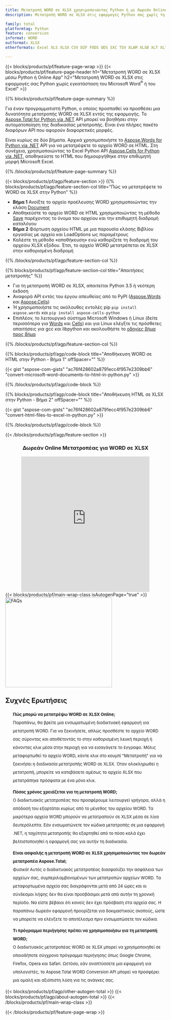 ```yaml
---
title: Μετατροπή WORD σε XLSX χρησιμοποιώντας Python ή με δωρεάν Online Converter
description: Μετατροπή WORD σε XLSX στις εφαρμογές Python σας χωρίς τη χρήση Microsoft Word ή Excel ή διαδικτυακά. Δοκιμάστε γρήγορα τον δωρεάν διαδικτυακό μετατροπέα WORD σε XLSX πριν ενσωματώσετε τον κώδικα. 

family: total
platformtag: Python
feature: conversion
informat: WORD
outformat: XLSX
otherformats: Excel XLS XLSX CSV DIF FODS ODS SXC TSV XLAM XLSB XLT XLTM XLSM XLTX

---
```

{{< blocks/products/pf/feature-page-wrap >}}
{{< blocks/products/pf/feature-page-header h1="Μετατροπή WORD σε XLSX μέσω Python ή Online App" h2="Μετατροπή WORD σε XLSX στις εφαρμογές σας Python χωρίς εγκατάσταση του Microsoft Word<sup>&reg;</sup> ή του Excel" >}}

{{% blocks/products/pf/feature-page-summary %}}

Για έναν προγραμματιστή Python, ο οποίος προσπαθεί να προσθέσει μια δυνατότητα μετατροπής WORD σε XLSX εντός της εφαρμογής. Το [Aspose.Total for Python via .NET](https://products.aspose.com/total/python-net/) API μπορεί να βοηθήσει στην αυτοματοποίηση της διαδικασίας μετατροπής. Είναι ένα πλήρες πακέτο διαφόρων API που αφορούν διαφορετικές μορφές.

Είναι κυρίως σε δύο βήματα. Αρχικά χρησιμοποιήστε το [Aspose.Words for Python via .NET](https://products.aspose.com/words/python-net/) API για να μετατρέψετε το αρχείο WORD σε HTML. Στη συνέχεια, χρησιμοποιώντας το Excel Python API [Aspose.Cells for Python via .NET](https://products.aspose.com/cells/python-net/), αποθηκεύστε το HTML που δημιουργήθηκε στην επιθυμητή μορφή Microsoft Excel. 

{{% /blocks/products/pf/feature-page-summary %}}

{{< blocks/products/pf/agp/feature-section >}}
{{% blocks/products/pf/agp/feature-section-col title="Πώς να μετατρέψετε το WORD σε XLSX στην Python" %}}
- **Βήμα 1** Ανοίξτε το αρχείο προέλευσης WORD χρησιμοποιώντας την κλάση [Document](https://reference.aspose.com/words/python-net/aspose.words/document/)
- Αποθηκεύστε το αρχείο WORD σε HTML χρησιμοποιώντας τη μέθοδο [Save](https://reference.aspose.com/words/python-net/aspose.words/document/save/) παρέχοντας το όνομα του αρχείου και την επιθυμητή διαδρομή καταλόγου
-  **Βήμα 2** Φόρτωση αρχείου HTML με μια παρουσία κλάσης Βιβλίου εργασίας με αρχείο και LoadOptions ως παραμέτρους
-  Καλέστε τη μέθοδο «αποθήκευση» ενώ καθορίζετε τη διαδρομή του αρχείου XLSX εξόδου. Έτσι, το αρχείο WORD μετατρέπεται σε XLSX στην καθορισμένη διαδρομή

{{% /blocks/products/pf/agp/feature-section-col %}}

{{% blocks/products/pf/agp/feature-section-col title="Απαιτήσεις μετατροπής" %}}

- Για τη μετατροπή WORD σε XLSX, απαιτείται Python 3.5 ή νεότερη έκδοση
- Αναφορά API εντός του έργου απευθείας από το PyPI ([Aspose.Words](https://pypi.org/project/aspose-words/) και [Aspose.Cells](https://pypi.org/project/aspose-cells-python/))
-  Ή χρησιμοποιήστε τις ακόλουθες εντολές pip ```pip install aspose.words``` και ```pip install aspose-cells-python``` 
-  Επιπλέον, το λειτουργικό σύστημα Microsoft Windows ή Linux (δείτε περισσότερα για [Words](https://docs.aspose.com/words/python-net/system-requirements/) και [Cells](https://docs.aspose.com/cells/python-net/getting-started/#installation)) και για Linux ελέγξτε τις πρόσθετες απαιτήσεις για gcc και libpython και ακολουθήστε το [οδηγίες βήμα προς βήμα](https://docs.aspose.com/words/python-net/installation/)
 

{{% /blocks/products/pf/agp/feature-section-col %}}

{{% blocks/products/pf/agp/code-block title="Αποθήκευση WORD σε HTML στην Python - Βήμα 1" offSpacer="" %}}

{{< gist "aspose-com-gists" "ac76f428602a8791ecc4f957e2309bb6" "convert-microsoft-word-documents-to-html-in-python.py" >}}

{{% /blocks/products/pf/agp/code-block %}}

{{% blocks/products/pf/agp/code-block title="Αποθήκευση HTML σε XLSX στην Python - Βήμα 2" offSpacer="" %}}

{{< gist "aspose-com-gists" "ac76f428602a8791ecc4f957e2309bb6" "convert-html-files-to-excel-in-python.py" >}}

{{% /blocks/products/pf/agp/code-block %}}

{{< /blocks/products/pf/agp/feature-section >}}

<div class="container-fluid agp-content bg-white aboutfile box-1 vh100 section nopbtm">
<div class=container>
<div class=row>
<div class="demobox tc col-md-12 padding-0" align="center">

<h3>Δωρεάν Online Μετατροπέας για WORD σε XLSX</h3>

<iframe style="border: none; height: 426px;" scrolling="no" src="https://total-conversion-app-65z5r2lp.qa.k8s.dynabic.com/?to=xlsx&from=docx" id="child-iframe" width="80%"></iframe>

</div></div>
</div></div>
{{< blocks/products/pf/main-wrap-class isAutogenPage="true" >}}
<style>.howtolist li{margin-right: 0!important;line-height: 26px;position: relative;margin-bottom: 10px;font-size: 13px;list-style-type: none;}</style>
<div class="col-md-12 tl bg-gray-dark howtolist section">
  <a class="anchor" name="faqpage"></a>
  <div class="container tl dflex" itemscope="" itemtype="https://schema.org/FAQPage">
      <div class="col-md-4 howtosectiongfx">
          <img class="social-panel-hide-on-mobile" src="https://www.groupdocs.cloud/templates/brand/images/groupdocs/conversion/groupdocs_conversion-brand.png" alt="FAQs" width="335" height="283">
      </div>
      <div class="howtosection col-md-8">
          <div>
              <h2>Συχνές Ερωτήσεις</h2>
              <ul>
                  <li itemscope="" itemprop="mainEntity" itemtype="https://schema.org/Question">
                      <div>
                          <span itemprop="name"><b>Πώς μπορώ να μετατρέψω WORD σε XLSX Online;</b></span>
                      </div>
                      <div itemscope="" itemprop="acceptedAnswer" itemtype="https://schema.org/Answer">
                          <span itemprop="text">Παραπάνω, θα βρείτε μια ενσωματωμένη διαδικτυακή εφαρμογή για μετατροπή WORD. Για να ξεκινήσετε, απλώς προσθέστε το αρχείο WORD σας σύροντας και αποθέτοντάς το στην καθορισμένη λευκή περιοχή ή κάνοντας κλικ μέσα στην περιοχή για να εισαγάγετε το έγγραφο. Μόλις μεταφορτωθεί το αρχείο WORD, κάντε κλικ στο κουμπί "Μετατροπή" για να ξεκινήσει η διαδικασία μετατροπής WORD σε XLSX. Όταν ολοκληρωθεί η μετατροπή, μπορείτε να κατεβάσετε αμέσως το αρχείο XLSX που μετατράπηκε πρόσφατα με ένα μόνο κλικ.</span>
                      </div>
                  </li>
                  <li itemscope="" itemprop="mainEntity" itemtype="https://schema.org/Question">
                      <div>
                          <span itemprop="name"><b>Πόσος χρόνος χρειάζεται για τη μετατροπή WORD;</b></span>
                      </div>
                      <div itemscope="" itemprop="acceptedAnswer" itemtype="https://schema.org/Answer">
                          <span itemprop="text">Ο διαδικτυακός μετατροπέας που προσφέρουμε λειτουργεί γρήγορα, αλλά η απόδοσή του εξαρτάται κυρίως από το μέγεθος του αρχείου WORD. Τα μικρότερα αρχεία WORD μπορούν να μετατραπούν σε XLSX μέσα σε λίγα δευτερόλεπτα. Εάν ενσωματώνετε τον κώδικα μετατροπής σε μια εφαρμογή .NET, η ταχύτητα μετατροπής θα εξαρτηθεί από το πόσο καλά έχει βελτιστοποιηθεί η εφαρμογή σας για αυτήν τη διαδικασία.</span>
                      </div>
                  </li>
                  <li itemscope="" itemprop="mainEntity" itemtype="https://schema.org/Question">
                      <div>
                          <span itemprop="name"><b>Είναι ασφαλής η μετατροπή WORD σε XLSX χρησιμοποιώντας τον δωρεάν μετατροπέα Aspose.Total;</b></span>
                      </div>
                      <div itemscope="" itemprop="acceptedAnswer" itemtype="https://schema.org/Answer">
                          <span itemprop="text">Φυσικά! Αυτός ο διαδικτυακός μετατροπέας διασφαλίζει την ασφάλεια των αρχείων σας, συμπεριλαμβανομένων των μετατροπών αρχείων WORD. Τα μεταφορτωμένα αρχεία σας διαγράφονται μετά από 24 ώρες και οι σύνδεσμοι λήψης δεν θα είναι προσβάσιμοι μετά από αυτήν τη χρονική περίοδο. Να είστε βέβαιοι ότι κανείς δεν έχει πρόσβαση στα αρχεία σας. Η παραπάνω δωρεάν εφαρμογή προορίζεται για δοκιμαστικούς σκοπούς, ώστε να μπορείτε να ελέγξετε το αποτέλεσμα πριν ενσωματώσετε τον κώδικα.</span>
                      </div>
                  </li>                 
                  <li itemscope="" itemprop="mainEntity" itemtype="https://schema.org/Question">
                      <div>
                          <span itemprop="name"><b>Τι πρόγραμμα περιήγησης πρέπει να χρησιμοποιήσω για τη μετατροπή WORD;</b></span>
                      </div>
                      <div itemscope="" itemprop="acceptedAnswer" itemtype="https://schema.org/Answer">
                          <span itemprop="text">Ο διαδικτυακός μετατροπέας WORD σε XLSX μπορεί να χρησιμοποιηθεί σε οποιοδήποτε σύγχρονο πρόγραμμα περιήγησης όπως Google Chrome, Firefox, Opera και Safari. Ωστόσο, εάν αναπτύσσετε μια εφαρμογή για υπολογιστές, το Aspose.Total WORD Conversion API μπορεί να προσφέρει μια ομαλή και αξιόπιστη λύση για τις ανάγκες σας.</span>
                      </div>
                  </li>
              </ul>
          </div>
      </div>
  </div>
{{< blocks/products/pf/agp/other-autogen-total >}}
{{< blocks/products/pf/agp/about-autogen-total >}}
{{< /blocks/products/pf/main-wrap-class >}}

{{< /blocks/products/pf/feature-page-wrap >}}